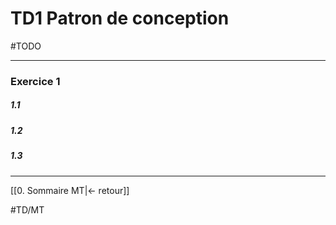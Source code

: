 # TD1 Patron de conception
#TODO 

---
### Exercice 1

##### 1.1

##### 1.2

##### 1.3

---
[[0. Sommaire MT|<- retour]]

#TD/MT
